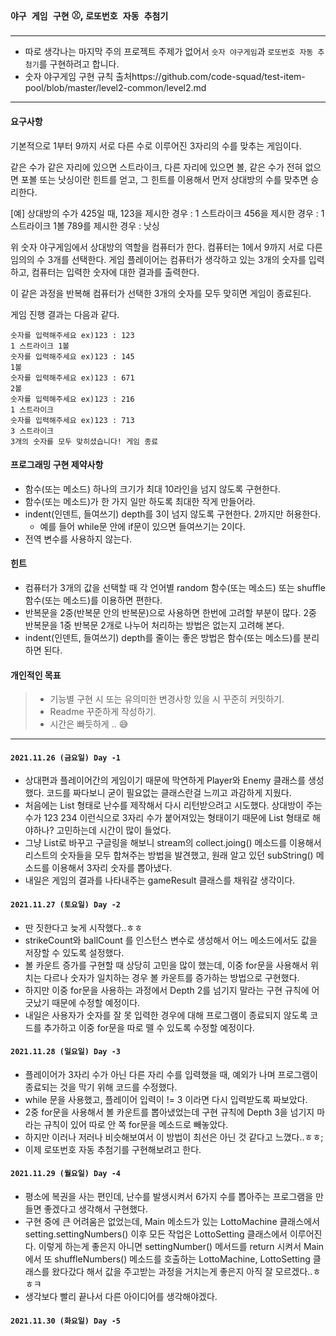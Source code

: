 ### `야구 게임 구현` ⚾, `로또번호 자동 추첨기 ` ️
---
* 따로 생각나는 마지막 주의 프로젝트 주제가 없어서 `숫자 야구게임`과 `로또번호 자동 추첨기`를 구현하려고 합니다.
* 숫자 야구게임 구현 규칙 출처https://github.com/code-squad/test-item-pool/blob/master/level2-common/level2.md
---
#### 요구사항
기본적으로 1부터 9까지 서로 다른 수로 이루어진 3자리의 수를 맞추는 게임이다.

같은 수가 같은 자리에 있으면 스트라이크, 다른 자리에 있으면 볼, 같은 수가 전혀 없으면 포볼 또는 낫싱이란 힌트를 얻고, 그 힌트를 이용해서 먼저 상대방의 수를 맞추면 승리한다.

[예] 상대방의 수가 425일 때, 123을 제시한 경우 : 1 스트라이크 456을 제시한 경우 : 1 스트라이크 1볼 789를 제시한 경우 : 낫싱

위 숫자 야구게임에서 상대방의 역할을 컴퓨터가 한다. 컴퓨터는 1에서 9까지 서로 다른 임의의 수 3개를 선택한다. 게임 플레이어는 컴퓨터가 생각하고 있는 3개의 숫자를 입력하고, 컴퓨터는 입력한 숫자에 대한 결과를 출력한다.

이 같은 과정을 반복해 컴퓨터가 선택한 3개의 숫자를 모두 맞히면 게임이 종료된다.

게임 진행 결과는 다음과 같다.

```
숫자를 입력해주세요 ex)123 : 123
1 스트라이크 1볼 
숫자를 입력해주세요 ex)123 : 145
1볼 
숫자를 입력해주세요 ex)123 : 671
2볼 
숫자를 입력해주세요 ex)123 : 216
1 스트라이크 
숫자를 입력해주세요 ex)123 : 713
3 스트라이크 
3개의 숫자를 모두 맞히셨습니다! 게임 종료
```

#### 프로그래밍 구현 제약사항
* 함수(또는 메소드) 하나의 크기가 최대 10라인을 넘지 않도록 구현한다.
* 함수(또는 메소드)가 한 가지 일만 하도록 최대한 작게 만들어라.
* indent(인덴트, 들여쓰기) depth를 3이 넘지 않도록 구현한다. 2까지만 허용한다.
  * 예를 들어 while문 안에 if문이 있으면 들여쓰기는 2이다.
* 전역 변수를 사용하지 않는다.

#### 힌트
* 컴퓨터가 3개의 값을 선택할 때 각 언어별 random 함수(또는 메소드) 또는 shuffle 함수(또는 메소드)를 이용하면 편한다.
* 반복문을 2중(반복문 안의 반복문)으로 사용하면 한번에 고려할 부분이 많다. 2중 반복문을 1중 반복문 2개로 나누어 처리하는 방법은 없는지 고려해 본다.
* indent(인덴트, 들여쓰기) depth를 줄이는 좋은 방법은 함수(또는 메소드)를 분리하면 된다.


#### 개인적인 목표
>- 기능별 구현 시 또는 유의미한 변경사항 있을 시 꾸준히 커밋하기.
>- Readme 꾸준하게 작성하기.
>- 시간은 빠듯하게 .. 😅
--- 
#### `2021.11.26 (금요일) Day -1`
- 상대편과 플레이어간의 게임이기 때문에 막연하게 Player와 Enemy 클래스를 생성했다. 코드를 짜다보니 굳이 필요없는 클래스란걸 느끼고 과감하게 지웠다.
- 처음에는 List 형태로 난수를 제작해서 다시 리턴받으려고 시도했다. 상대방이 주는 수가 123 234 이런식으로 3자리 수가 붙어져있는 형태이기 때문에 List<String> 형태로 해야하나? 고민하는데 시간이 많이 들었다.
- 그냥 List<Integer>로 바꾸고 구글링을 해보니 stream의 collect.joing() 메소드를 이용해서 리스트의 숫자들을 모두 합쳐주는 방법을 발견했고, 원래 알고 있던 subString() 메소드를 이용해서 3자리 숫자를 뽑아냈다.
- 내일은 게임의 결과를 나타내주는 gameResult 클래스를 채워갈 생각이다.

#### `2021.11.27 (토요일) Day -2`
- 딴 짓한다고 늦게 시작했다..ㅎㅎ
- strikeCount와 ballCount 를 인스턴스 변수로 생성해서 어느 메소드에서도 값을 저장할 수 있도록 설정했다.
- 볼 카운트 증가를 구현할 때 상당히 고민을 많이 했는데, 이중 for문을 사용해서 위치는 다르나 숫자가 일치하는 경우 볼 카운트를 증가하는 방법으로 구현했다.
- 하지만 이중 for문을 사용하는 과정에서 Depth 2를 넘기지 말라는 구현 규칙에 어긋났기 때문에 수정할 예정이다.
- 내일은 사용자가 숫자를 잘 못 입력한 경우에 대해 프로그램이 종료되지 않도록 코드를 추가하고 이중 for문을 따로 뗄 수 있도록 수정할 예정이다.

#### `2021.11.28 (일요일) Day -3`
- 플레이어가 3자리 수가 아닌 다른 자리 수를 입력했을 때, 예외가 나며 프로그램이 종료되는 것을 막기 위해 코드를 수정했다.
- while 문을 사용했고, 플레이어 입력이 != 3 이라면 다시 입력받도록 짜보았다.
- 2중 for문을 사용해서 볼 카운트를 뽑아냈었는데 구현 규칙에 Depth 3을 넘기지 마라는 규칙이 있어 따로 안 쪽 for문을 메소드로 빼놓았다.
- 하지만 이러나 저러나 비슷해보여서 이 방법이 최선은 아닌 것 같다고 느꼈다..ㅎㅎ;
- 이제 로또번호 자동 추첨기를 구현해보려고 한다.

#### `2021.11.29 (월요일) Day -4`
- 평소에 복권을 사는 편인데, 난수를 발생시켜서 6가지 수를 뽑아주는 프로그램을 만들면 좋겠다고 생각해서 구현했다.
- 구현 중에 큰 어려움은 없었는데, Main 메소드가 있는 LottoMachine 클래스에서 setting.settingNumbers() 이후 모든 작업은 LottoSetting 클래스에서 이루어진다.
  이렇게 하는게 좋은지 아니면 settingNumber() 메서드를 return 시켜서 Main에서 또 shuffleNumbers() 메소드를 호출하는 LottoMachine, LottoSetting 클래스를 왔다갔다 해서 값을 주고받는
  과정을 거치는게 좋은지 아직 잘 모르겠다..ㅎㅎㅋ
- 생각보다 빨리 끝나서 다른 아이디어를 생각해야겠다.

#### `2021.11.30 (화요일) Day -5`
